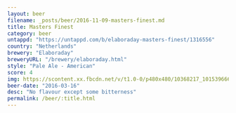```yaml
---
layout: beer
filename: _posts/beer/2016-11-09-masters-finest.md
title: Masters Finest
category: beer
untappd: "https://untappd.com/b/elaboraday-masters-finest/1316556"
country: "Netherlands"
brewery: "Elaboraday"
breweryURL: "/brewery/elaboraday.html"
style: "Pale Ale - American"
score: 4
img: https://scontent.xx.fbcdn.net/v/t1.0-0/p480x480/10368217_10153966651078745_5301100254520843348_n.jpg?oh=4f0d8af0b0b3276601cdfa7141826c57&oe=5A03ECB9
beer-date: "2016-03-16"
desc: "No flavour except some bitterness"
permalink: /beer/:title.html
---
```

